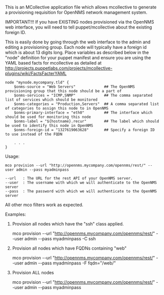 This is an MCollective application file which allows mcollective to generate a provisioning requisition for OpenNMS network management system.

IMPORTANT!!!
If you have EXISTING nodes provisioned via the OpenNMS web interface, you will need to tell puppet/mcollective about the existing foreign ID. 

This is easily done by going through the web interface to the admin and editing a provisioning group. Each node will typically have a 
foreign id which is about 13 digits long. Place variables as described below in the "node" definition for your puppet manifest and 
ensure you are using the YAML based facts for mcollective as detailed at http://projects.puppetlabs.com/projects/mcollective-plugins/wiki/FactsFacterYAML

    node "mynode.mycompany.tld" {
        $onms-source = "Web Servers"             ## The OpenNMS provisioning group that this node should be a part of
        $onms-services = "ICMP,SNMP"             ## The comma separated list of services which should be monitored
        $onms-categories = "Production,Servers"  ## A comma separated list of categories to assign this node to in OpenNMS
        $onms-primary-interface = "eth0"         ## The interface which should be used for monitoring this node
        $onms-label = "${hostname}.recur"        ## The label which should be used to identify this node in OpenNMS
        $onms-foreign-id = "1327619063628"       ## Specify a foreign ID to use instead of the FQDN

        . . .
    }

Usage:

    mco provision --url "http://opennms.mycompany.com/opennms/rest/" --user admin --pass myadminpass

    --url   : The URL for the rest API of your OpenNMS server.
    --user  : The username with which we will authenticate to the OpenNMS server
    --pass  : The password with which we will authenticate to the OpenNMS server

All other mco filters work as expected.


Examples:

1. Provision all nodes which have the "ssh" class applied.

    mco provision --url "http://opennms.mycompany.com/opennms/rest/" --user admin --pass myadminpass -C ssh

2. Provision all nodes which have FQDNs containing "web"

    mco provision --url "http://opennms.mycompany.com/opennms/rest/" --user admin --pass myadminpass -F fqdn="/web/"

3. Provision ALL nodes

    mco provision --url "http://opennms.mycompany.com/opennms/rest/" --user admin --pass myadminpass


